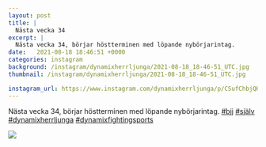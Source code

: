 ```yaml
---
layout: post
title: |
  Nästa vecka 34
excerpt: |
  Nästa vecka 34, börjar höstterminen med löpande nybörjarintag.    
date:   2021-08-18 18:46:51 +0000
categories: instagram
background: /instagram/dynamixherrljunga/2021-08-18_18-46-51_UTC.jpg
thumbnail: /instagram/dynamixherrljunga/2021-08-18_18-46-51_UTC.jpg

instagram_url: https://www.instagram.com/dynamixherrljunga/p/CSufChbjQHn
---
```

Nästa vecka 34, börjar höstterminen med löpande nybörjarintag. [#bjj](https://www.instagram.com/explore/tags/bjj/) [#själv](https://www.instagram.com/explore/tags/själv/) [#dynamixherrljunga](https://www.instagram.com/explore/tags/dynamixherrljunga/) [#dynamixfightingsports](https://www.instagram.com/explore/tags/dynamixfightingsports/)



<img src='/www-dynamix-herrljunga/instagram/dynamixherrljunga/2021-08-18_18-46-51_UTC.jpg' class='img-fluid' />
